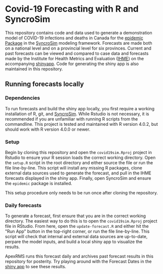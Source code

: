 # Covid-19 Forecasting with R and SyncroSim

This repository contains code and data used to generate a demonstration model of
COVID-19 infections and deaths in Canada for the [epidemic Package](https://github.com/ApexRMS/epidemic)
in the [SyncroSim](http://www.syncrosim.com) modeling framework. Forecasts are
made both on a national level and on a provincial level for six provinces.
Current and past forecasts can be viewed and compared to case data and forecasts
made by the Institute for Health Metrics and Evaluation
([IHME](http://www.healthdata.org/covid)) on the accompanying [shinyapp](https://apexrms.shinyapps.io/covid19canada/).
Code for generating the shiny app is also maintained in this repository.

## Running forecasts locally

### Dependencies

To run forecasts and build the shiny app locally, you first require a working
installation of R, git, and [SyncroSim](https://syncrosim.com/download/). While
Rstudio is not necessary, it is recommended if you are unfamiliar with running R
scripts from the commandline. This project is tested and maintained with R
version 4.0.2, but should work with R version 4.0.0 or newer.

### Setup

Begin by cloning this repository and open the `covid19sim.Rproj` project in
Rstudio to ensure your R session loads the correct working directory. Open the
`setup.R` script in the root directory and either source the file or run the
file line-by-line. This script will install any missing R packages, clone
external data sources used to generate the forecast, and pull in the IHME
forecasts displayed in the shiny app. Finally, open SyncroSim and ensure the
`epidemic` package is installed.

This setup procedure only needs to be run once after cloning the repository.

### Daily forecasts

To generate a forecast, first ensure that you are in the correct working
directory. The easiest way to do this is to open the `covid19sim.Rproj` project
file in RStudio. From here, open the `update-forecast.R` and either hit the "Run
App" button in the top-right corner, or run the file line-by-line. This script
will check that internal and external data sources are up-to-date, perpare the
model inputs, and build a local shiny app to visualize the results.

ApexRMS runs this forecast daily and archives past forecast results in this
repository for posterity. Try playing around with the Forecast Dates in the
[shiny app](https://apexrms.shinyapps.io/covid19canada/) to see these results.
